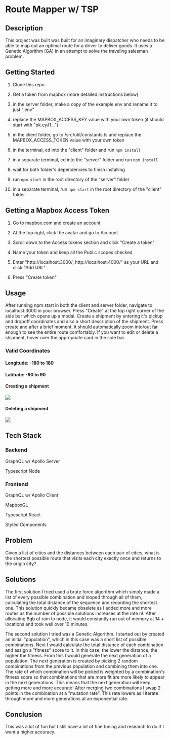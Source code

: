 # Route Mapper w/ TSP

## Description

This project was built was built for an imaginary dispatcher who needs to be able to map out an optimal route for a driver to deliver goods. It uses a Genetic Algorithm (GA) in an attempt to solve the traveling salesman problem.

## Getting Started

1. Clone this repo

2. Get a token from mapbox (more detailed instructions below)

3. in the server folder, make a copy of the example.env and rename it to just ".env"

4. replace the MAPBOX_ACCESS_KEY value with your own token (it should start with "pk.eyJ1...")

5. in the client folder, go to /src/util/constants.ts and replace the MAPBOX_ACCESS_TOKEN value with your own token

2. in the terminal, cd into the "client" folder and run ```npm install```

3. in a separate terminal, cd into the "server" folder and run ```npm install```

4. wait for both folder's dependencies to finish installing

5. run ```npm start``` in the root directory of the "server" folder

6. in a separate terminal, run ```npm start``` in the root directory of the "client" folder

## Getting a Mapbox Access Token

1. Go to mapbox.com and create an account

2. At the top right, click the avatar and go to Account

3. Scroll down to the Access tokens section and click "Create a token"

4. Name your token and keep all the Public scopes checked

5. Enter "http://localhost:3000/, http://localhost:4000/" as your URL and click "Add URL"

6. Press "Create token"

## Usage

After running npm start in both the client and server folder, navigate to localhost:3000 in your browser. Press "Create" at the top right corner of the side bar which opens up a modal. Create a shipment by entering it's pickup and dropoff coordinates and also a short description of the shipment. Press create and after a brief moment, it should automatically zoom into/out far enough to see the entire route comfortably. If you want to edit or delete a shipment, hover over the appropriate card in the side bar. 

### Valid Coordinates

#### Longitude: -180 to 180
#### Latitude: -90 to 90

#### Creating a shipment
![](https://github.com/jeffreycao1998/route-mapper/blob/master/documents/create-shipment.gif?raw=true)

#### Deleting a shipment
![](https://github.com/jeffreycao1998/route-mapper/blob/master/documents/create-delete.gif?raw=true)

## Tech Stack

### Backend

GraphQL w/ Apollo Server

Typescript Node

### Frontend

GraphQL w/ Apollo Client

MapboxGL

Typescript React

Styled Components

## Problem

Given a list of cities and the distances between each pair of cities, what is the shortest possible route that visits each city exactly once and returns to the origin city?

## Solutions

The first solution I tried used a brute force algorithm which simply made a list of every possible combination and looped through all of them, calculating the total distance of the sequence and recording the shortest one. This solution quickly became obselete as I added more and more routes as the number of possible solutions increases at the rate n!. After allocating 8gb of ram to node, it would constantly run out of memory at 14 + locations and took well over 10 minutes.

The second solution I tried was a Genetic Algorithm. I started out by created an initial "population", which in this case was a short list of possible combinations. Next I would calculate the total distance of each combination and assign a "fitness" score to it. In this case, the lower the distance, the higher the fitness. From this I would generate the next generation of a population. The next generation is created by picking 2 random combinations from the previous population and combining them into one. The rate of which combination will be picked is weighted by a combination's fitness score so that combinations that are more fit are more likely to appear in the next generations. This means that the next generation will keep getting more and more accurate! After merging two combinations I swap 2 points in the combination at a "mutation rate". This rate lowers as I iterate through more and more generations at an exponential rate.

## Conclusion

This was a lot of fun but I still have a lot of fine tuning and research to do if I want a higher accuracy.
